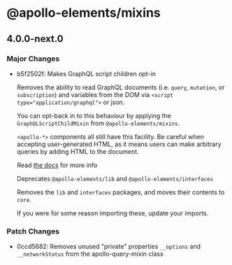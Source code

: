 # @apollo-elements/mixins

## 4.0.0-next.0
### Major Changes

- b5f2502f: Makes GraphQL script children opt-in
  
  Removes the ability to read GraphQL documents (i.e. `query`, `mutation`, or `subscription`) and variables from the DOM via `<script type="application/graphql">` or json.
  
  You can opt-back in to this behaviour by applying the `GraphQLScriptChildMixin` from `@apollo-elements/mixins`.
  
  `<apollo-*>` components all still have this facility. Be careful when accepting user-generated HTML, as it means users can make arbitrary queries by adding HTML to the document.
  
  Read [the docs](https://apolloelements.dev/api/libraries/mixins/graphql-script-child-mixin/) for more info
  
  Deprecates `@apollo-elements/lib` and `@apollo-elements/interfaces`
  
  Removes the `lib` and `interfaces` packages, and moves their contents to `core`.
  
  If you were for some reason importing these, update your imports.

### Patch Changes

- 0ccd5682: Removes unused "private" properties `__options` and `__networkStatus` from the apollo-query-mixin class
